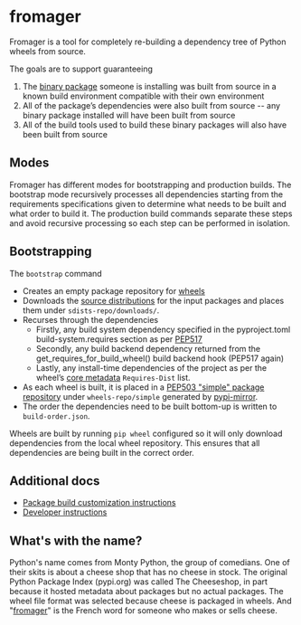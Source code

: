 # fromager

Fromager is a tool for completely re-building a dependency tree of
Python wheels from source.

The goals are to support guaranteeing

1. The [binary
   package](https://packaging.python.org/en/latest/glossary/#term-Built-Distribution)
   someone is installing was built from source in a known build
   environment compatible with their own environment
1. All of the package’s dependencies were also built from source -- any
   binary package installed will have been built from source
1. All of the build tools used to build these binary packages will
   also have been built from source

## Modes

Fromager has different modes for bootstrapping and production builds.
The bootstrap mode recursively processes all dependencies starting
from the requirements specifications given to determine what needs to
be built and what order to build it. The production build commands
separate these steps and avoid recursive processing so each step can
be performed in isolation.

## Bootstrapping

The `bootstrap` command

* Creates an empty package repository for
  [wheels](https://packaging.python.org/en/latest/specifications/binary-distribution-format/)
* Downloads the [source
  distributions](https://packaging.python.org/en/latest/glossary/#term-Source-Distribution-or-sdist)
  for the input packages and places them under
  `sdists-repo/downloads/`.
* Recurses through the dependencies
  * Firstly, any build system dependency specified in the
    pyproject.toml build-system.requires section as per
    [PEP517](https://peps.python.org/pep-0517)
  * Secondly, any build backend dependency returned from the
    get_requires_for_build_wheel() build backend hook (PEP517 again)
  * Lastly, any install-time dependencies of the project as per the
    wheel’s [core
    metadata](https://packaging.python.org/en/latest/specifications/core-metadata/)
    `Requires-Dist` list.
* As each wheel is built, it is placed in a [PEP503 "simple" package
  repository](https://peps.python.org/pep-0503/) under
  `wheels-repo/simple` generated by
  [pypi-mirror](https://pypi.org/project/python-pypi-mirror/).
* The order the dependencies need to be built bottom-up is written to
  `build-order.json`.

Wheels are built by running `pip wheel` configured so it will only
download dependencies from the local wheel repository. This ensures
that all dependencies are being built in the correct order.

## Additional docs

* [Package build customization instructions](docs/customization.md)
* [Developer instructions](docs/develop.md)

## What's with the name?

Python's name comes from Monty Python, the group of comedians. One of
their skits is about a cheese shop that has no cheese in stock. The
original Python Package Index (pypi.org) was called The Cheeseshop, in
part because it hosted metadata about packages but no actual
packages. The wheel file format was selected because cheese is
packaged in wheels. And
"[fromager](https://en.wiktionary.org/wiki/fromager)" is the French
word for someone who makes or sells cheese.
